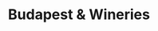 ---
title: Budapest & Wineries
category: Europe
image: /assets/list_images/placeholder.png
maps_url: https://maps.app.goo.gl/1onCjnewZ7N84t847
---